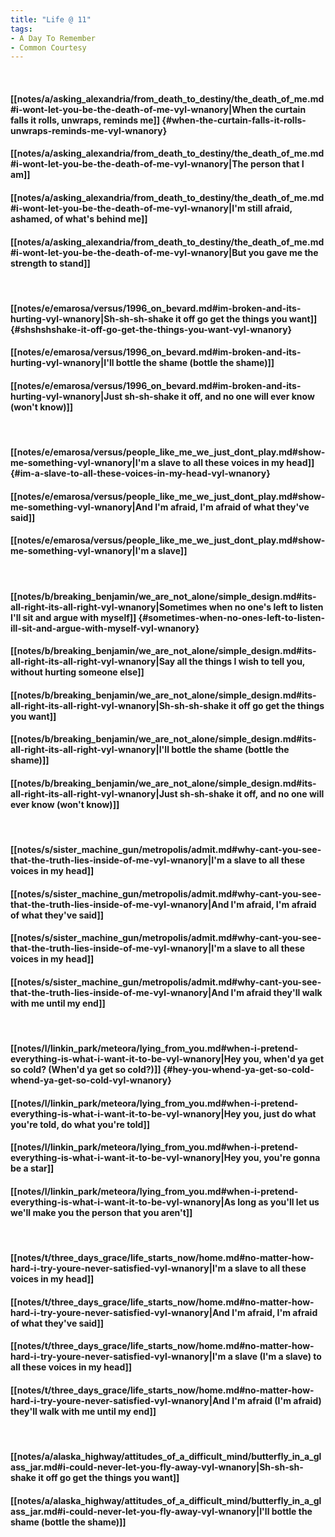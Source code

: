 ```yaml
---
title: "Life @ 11"
tags:
- A Day To Remember
- Common Courtesy
---
```

&nbsp;
#### [[notes/a/asking_alexandria/from_death_to_destiny/the_death_of_me.md#i-wont-let-you-be-the-death-of-me-vyl-wnanory|When the curtain falls it rolls, unwraps, reminds me]] {#when-the-curtain-falls-it-rolls-unwraps-reminds-me-vyl-wnanory}
#### [[notes/a/asking_alexandria/from_death_to_destiny/the_death_of_me.md#i-wont-let-you-be-the-death-of-me-vyl-wnanory|The person that I am]]
#### [[notes/a/asking_alexandria/from_death_to_destiny/the_death_of_me.md#i-wont-let-you-be-the-death-of-me-vyl-wnanory|I'm still afraid, ashamed, of what's behind me]]
#### [[notes/a/asking_alexandria/from_death_to_destiny/the_death_of_me.md#i-wont-let-you-be-the-death-of-me-vyl-wnanory|But you gave me the strength to stand]]
&nbsp;
#### [[notes/e/emarosa/versus/1996_on_bevard.md#im-broken-and-its-hurting-vyl-wnanory|Sh-sh-sh-shake it off go get the things you want]] {#shshshshake-it-off-go-get-the-things-you-want-vyl-wnanory}
#### [[notes/e/emarosa/versus/1996_on_bevard.md#im-broken-and-its-hurting-vyl-wnanory|I'll bottle the shame (bottle the shame)]]
#### [[notes/e/emarosa/versus/1996_on_bevard.md#im-broken-and-its-hurting-vyl-wnanory|Just sh-sh-shake it off, and no one will ever know (won't know)]]
&nbsp;
#### [[notes/e/emarosa/versus/people_like_me_we_just_dont_play.md#show-me-something-vyl-wnanory|I'm a slave to all these voices in my head]] {#im-a-slave-to-all-these-voices-in-my-head-vyl-wnanory}
#### [[notes/e/emarosa/versus/people_like_me_we_just_dont_play.md#show-me-something-vyl-wnanory|And I'm afraid, I'm afraid of what they've said]]
#### [[notes/e/emarosa/versus/people_like_me_we_just_dont_play.md#show-me-something-vyl-wnanory|I'm a slave]]
&nbsp;
#### [[notes/b/breaking_benjamin/we_are_not_alone/simple_design.md#its-all-right-its-all-right-vyl-wnanory|Sometimes when no one's left to listen I'll sit and argue with myself]] {#sometimes-when-no-ones-left-to-listen-ill-sit-and-argue-with-myself-vyl-wnanory}
#### [[notes/b/breaking_benjamin/we_are_not_alone/simple_design.md#its-all-right-its-all-right-vyl-wnanory|Say all the things I wish to tell you, without hurting someone else]]
#### [[notes/b/breaking_benjamin/we_are_not_alone/simple_design.md#its-all-right-its-all-right-vyl-wnanory|Sh-sh-sh-shake it off go get the things you want]]
#### [[notes/b/breaking_benjamin/we_are_not_alone/simple_design.md#its-all-right-its-all-right-vyl-wnanory|I'll bottle the shame (bottle the shame)]]
#### [[notes/b/breaking_benjamin/we_are_not_alone/simple_design.md#its-all-right-its-all-right-vyl-wnanory|Just sh-sh-shake it off, and no one will ever know (won't know)]]
&nbsp;
#### [[notes/s/sister_machine_gun/metropolis/admit.md#why-cant-you-see-that-the-truth-lies-inside-of-me-vyl-wnanory|I'm a slave to all these voices in my head]]
#### [[notes/s/sister_machine_gun/metropolis/admit.md#why-cant-you-see-that-the-truth-lies-inside-of-me-vyl-wnanory|And I'm afraid, I'm afraid of what they've said]]
#### [[notes/s/sister_machine_gun/metropolis/admit.md#why-cant-you-see-that-the-truth-lies-inside-of-me-vyl-wnanory|I'm a slave to all these voices in my head]]
#### [[notes/s/sister_machine_gun/metropolis/admit.md#why-cant-you-see-that-the-truth-lies-inside-of-me-vyl-wnanory|And I'm afraid they'll walk with me until my end]]
&nbsp;
#### [[notes/l/linkin_park/meteora/lying_from_you.md#when-i-pretend-everything-is-what-i-want-it-to-be-vyl-wnanory|Hey you, when'd ya get so cold? (When'd ya get so cold?)]] {#hey-you-whend-ya-get-so-cold-whend-ya-get-so-cold-vyl-wnanory}
#### [[notes/l/linkin_park/meteora/lying_from_you.md#when-i-pretend-everything-is-what-i-want-it-to-be-vyl-wnanory|Hey you, just do what you're told, do what you're told]]
#### [[notes/l/linkin_park/meteora/lying_from_you.md#when-i-pretend-everything-is-what-i-want-it-to-be-vyl-wnanory|Hey you, you're gonna be a star]]
#### [[notes/l/linkin_park/meteora/lying_from_you.md#when-i-pretend-everything-is-what-i-want-it-to-be-vyl-wnanory|As long as you'll let us we'll make you the person that you aren't]]
&nbsp;
#### [[notes/t/three_days_grace/life_starts_now/home.md#no-matter-how-hard-i-try-youre-never-satisfied-vyl-wnanory|I'm a slave to all these voices in my head]]
#### [[notes/t/three_days_grace/life_starts_now/home.md#no-matter-how-hard-i-try-youre-never-satisfied-vyl-wnanory|And I'm afraid, I'm afraid of what they've said]]
#### [[notes/t/three_days_grace/life_starts_now/home.md#no-matter-how-hard-i-try-youre-never-satisfied-vyl-wnanory|I'm a slave (I'm a slave) to all these voices in my head]]
#### [[notes/t/three_days_grace/life_starts_now/home.md#no-matter-how-hard-i-try-youre-never-satisfied-vyl-wnanory|And I'm afraid (I'm afraid) they'll walk with me until my end]]
&nbsp;
#### [[notes/a/alaska_highway/attitudes_of_a_difficult_mind/butterfly_in_a_glass_jar.md#i-could-never-let-you-fly-away-vyl-wnanory|Sh-sh-sh-shake it off go get the things you want]]
#### [[notes/a/alaska_highway/attitudes_of_a_difficult_mind/butterfly_in_a_glass_jar.md#i-could-never-let-you-fly-away-vyl-wnanory|I'll bottle the shame (bottle the shame)]]
